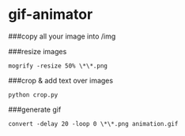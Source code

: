 # gif-animator

###copy all your image into /img

###resize images
<pre><code>mogrify -resize 50% \*\*.png
</code></pre>

###crop & add text over images
<pre><code>python crop.py
</code></pre>

###generate gif
<pre><code>convert -delay 20 -loop 0 \*\*.png animation.gif
</code></pre>

